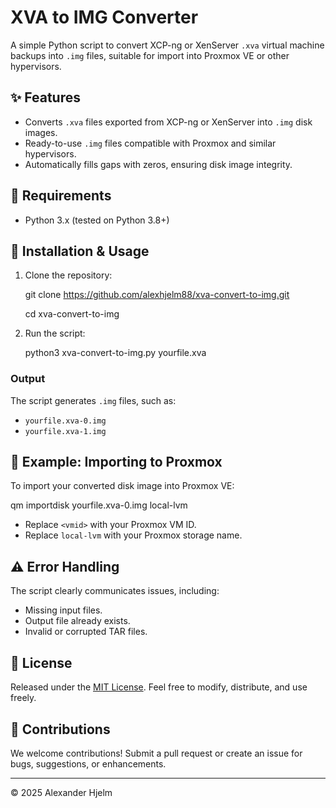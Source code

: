 # XVA to IMG Converter

A simple Python script to convert XCP-ng or XenServer `.xva` virtual machine backups into `.img` files, suitable for import into Proxmox VE or other hypervisors.

## ✨ Features

- Converts `.xva` files exported from XCP-ng or XenServer into `.img` disk images.
- Ready-to-use `.img` files compatible with Proxmox and similar hypervisors.
- Automatically fills gaps with zeros, ensuring disk image integrity.

## 📌 Requirements

- Python 3.x (tested on Python 3.8+)

## 🚀 Installation & Usage

1. Clone the repository:

   git clone https://github.com/alexhjelm88/xva-convert-to-img.git
   
   cd xva-convert-to-img

3. Run the script:

   python3 xva-convert-to-img.py yourfile.xva

### Output

The script generates `.img` files, such as:

- `yourfile.xva-0.img`
- `yourfile.xva-1.img`

## 🔧 Example: Importing to Proxmox

To import your converted disk image into Proxmox VE:

qm importdisk <vmid> yourfile.xva-0.img local-lvm

- Replace `<vmid>` with your Proxmox VM ID.
- Replace `local-lvm` with your Proxmox storage name.

## ⚠️ Error Handling

The script clearly communicates issues, including:

- Missing input files.
- Output file already exists.
- Invalid or corrupted TAR files.

## 📜 License

Released under the [MIT License](LICENSE). Feel free to modify, distribute, and use freely.

## 🤝 Contributions

We welcome contributions! Submit a pull request or create an issue for bugs, suggestions, or enhancements.

---

© 2025 Alexander Hjelm
